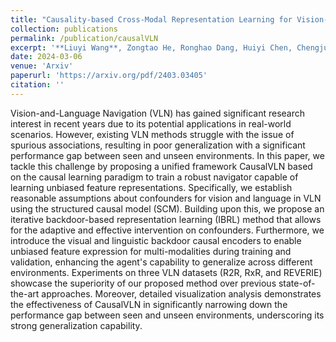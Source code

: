 ```yaml
---
title: "Causality-based Cross-Modal Representation Learning for Vision-and-Language Navigation"
collection: publications
permalink: /publication/causalVLN
excerpt: '**Liuyi Wang**, Zongtao He, Ronghao Dang, Huiyi Chen, Chengju Liu, Qijun Chen'
date: 2024-03-06
venue: 'Arxiv'
paperurl: 'https://arxiv.org/pdf/2403.03405'
citation: ''
---
```


Vision-and-Language Navigation (VLN) has gained significant research interest in recent years due to its potential applications in real-world scenarios. However, existing VLN methods struggle with the issue of spurious associations, resulting in poor generalization with a significant performance gap between seen and unseen environments. In this paper, we tackle this challenge by proposing a unified framework CausalVLN based on the causal learning paradigm to train a robust navigator capable of learning unbiased feature representations. Specifically, we establish reasonable assumptions about confounders for vision and language in VLN using the structured causal model (SCM). Building upon this, we propose an iterative backdoor-based representation learning (IBRL) method that allows for the adaptive and effective intervention on confounders. Furthermore, we introduce the visual and linguistic backdoor causal encoders to enable unbiased feature expression for multi-modalities during training and validation, enhancing the agent's capability to generalize across different environments. Experiments on three VLN datasets (R2R, RxR, and REVERIE) showcase the superiority of our proposed method over previous state-of-the-art approaches. Moreover, detailed visualization analysis demonstrates the effectiveness of CausalVLN in significantly narrowing down the performance gap between seen and unseen environments, underscoring its strong generalization capability.

